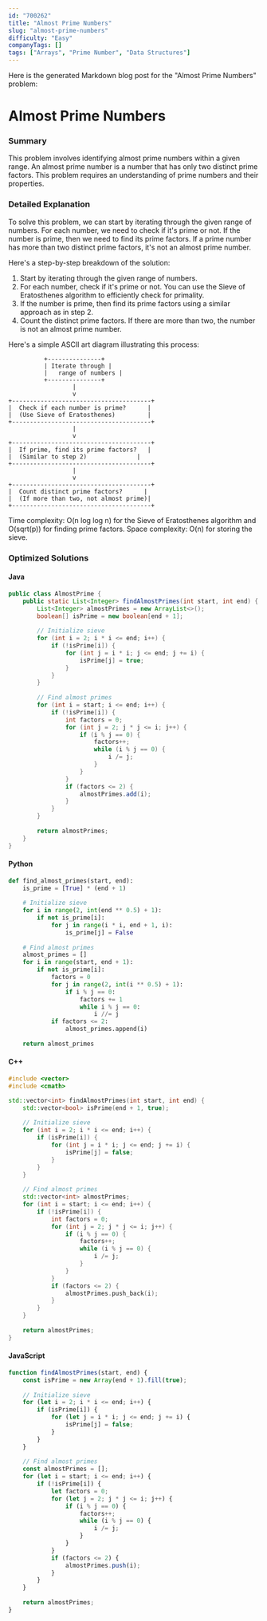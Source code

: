 ```yaml
---
id: "700262"
title: "Almost Prime Numbers"
slug: "almost-prime-numbers"
difficulty: "Easy"
companyTags: []
tags: ["Arrays", "Prime Number", "Data Structures"]
---
```


Here is the generated Markdown blog post for the "Almost Prime Numbers" problem:

**Almost Prime Numbers**
=====================

### Summary

This problem involves identifying almost prime numbers within a given range. An almost prime number is a number that has only two distinct prime factors. This problem requires an understanding of prime numbers and their properties.

### Detailed Explanation

To solve this problem, we can start by iterating through the given range of numbers. For each number, we need to check if it's prime or not. If the number is prime, then we need to find its prime factors. If a prime number has more than two distinct prime factors, it's not an almost prime number.

Here's a step-by-step breakdown of the solution:

1. Start by iterating through the given range of numbers.
2. For each number, check if it's prime or not. You can use the Sieve of Eratosthenes algorithm to efficiently check for primality.
3. If the number is prime, then find its prime factors using a similar approach as in step 2.
4. Count the distinct prime factors. If there are more than two, the number is not an almost prime number.

Here's a simple ASCII art diagram illustrating this process:
```
          +---------------+
          | Iterate through |
          |   range of numbers |
          +---------------+
                  |
                  v
+---------------------------------------+
|  Check if each number is prime?      |
|  (Use Sieve of Eratosthenes)         |
+---------------------------------------+
                  |
                  v
+---------------------------------------+
|  If prime, find its prime factors?   |
|  (Similar to step 2)              |
+---------------------------------------+
                  |
                  v
+---------------------------------------+
|  Count distinct prime factors?      |
|  (If more than two, not almost prime)|
+---------------------------------------+
```

Time complexity: O(n log log n) for the Sieve of Eratosthenes algorithm and O(sqrt(p)) for finding prime factors. Space complexity: O(n) for storing the sieve.

### Optimized Solutions

#### Java
```java
public class AlmostPrime {
    public static List<Integer> findAlmostPrimes(int start, int end) {
        List<Integer> almostPrimes = new ArrayList<>();
        boolean[] isPrime = new boolean[end + 1];
        
        // Initialize sieve
        for (int i = 2; i * i <= end; i++) {
            if (!isPrime[i]) {
                for (int j = i * i; j <= end; j += i) {
                    isPrime[j] = true;
                }
            }
        }
        
        // Find almost primes
        for (int i = start; i <= end; i++) {
            if (!isPrime[i]) {
                int factors = 0;
                for (int j = 2; j * j <= i; j++) {
                    if (i % j == 0) {
                        factors++;
                        while (i % j == 0) {
                            i /= j;
                        }
                    }
                }
                if (factors <= 2) {
                    almostPrimes.add(i);
                }
            }
        }
        
        return almostPrimes;
    }
}
```

#### Python
```python
def find_almost_primes(start, end):
    is_prime = [True] * (end + 1)
    
    # Initialize sieve
    for i in range(2, int(end ** 0.5) + 1):
        if not is_prime[i]:
            for j in range(i * i, end + 1, i):
                is_prime[j] = False
    
    # Find almost primes
    almost_primes = []
    for i in range(start, end + 1):
        if not is_prime[i]:
            factors = 0
            for j in range(2, int(i ** 0.5) + 1):
                if i % j == 0:
                    factors += 1
                    while i % j == 0:
                        i //= j
            if factors <= 2:
                almost_primes.append(i)
    
    return almost_primes
```

#### C++
```cpp
#include <vector>
#include <cmath>

std::vector<int> findAlmostPrimes(int start, int end) {
    std::vector<bool> isPrime(end + 1, true);
    
    // Initialize sieve
    for (int i = 2; i * i <= end; i++) {
        if (isPrime[i]) {
            for (int j = i * i; j <= end; j += i) {
                isPrime[j] = false;
            }
        }
    }
    
    // Find almost primes
    std::vector<int> almostPrimes;
    for (int i = start; i <= end; i++) {
        if (!isPrime[i]) {
            int factors = 0;
            for (int j = 2; j * j <= i; j++) {
                if (i % j == 0) {
                    factors++;
                    while (i % j == 0) {
                        i /= j;
                    }
                }
            }
            if (factors <= 2) {
                almostPrimes.push_back(i);
            }
        }
    }
    
    return almostPrimes;
}
```

#### JavaScript
```javascript
function findAlmostPrimes(start, end) {
    const isPrime = new Array(end + 1).fill(true);
    
    // Initialize sieve
    for (let i = 2; i * i <= end; i++) {
        if (isPrime[i]) {
            for (let j = i * i; j <= end; j += i) {
                isPrime[j] = false;
            }
        }
    }
    
    // Find almost primes
    const almostPrimes = [];
    for (let i = start; i <= end; i++) {
        if (!isPrime[i]) {
            let factors = 0;
            for (let j = 2; j * j <= i; j++) {
                if (i % j == 0) {
                    factors++;
                    while (i % j == 0) {
                        i /= j;
                    }
                }
            }
            if (factors <= 2) {
                almostPrimes.push(i);
            }
        }
    }
    
    return almostPrimes;
}
```